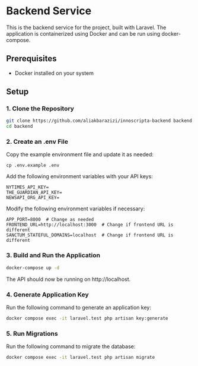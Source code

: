 # Backend Service

This is the backend service for the project, built with Laravel. The application is containerized using Docker and can be run using docker-compose.

## Prerequisites

- Docker installed on your system

## Setup

### 1. Clone the Repository

```bash
git clone https://github.com/aliakbarazizi/innoscripta-backend backend
cd backend
```

### 2. Create an .env File

Copy the example environment file and update it as needed:

`cp .env.example .env`

Add the following environment variables with your API keys:

```
NYTIMES_API_KEY=
THE_GUARDIAN_API_KEY=
NEWSAPI_ORG_API_KEY=
```

Modify the following environment variables if necessary:

```
APP_PORT=8000  # Change as needed  
FRONTEND_URL=http://localhost:3000  # Change if frontend URL is different  
SANCTUM_STATEFUL_DOMAINS=localhost  # Change if frontend URL is different
```

### 3. Build and Run the Application

```bash
docker-compose up -d
```

The API should now be running on http://localhost.

### 4. Generate Application Key

Run the following command to generate an application key:

```bash
docker compose exec -it laravel.test php artisan key:generate
```

### 5. Run Migrations

Run the following command to migrate the database:

```bash
docker compose exec -it laravel.test php artisan migrate
```
